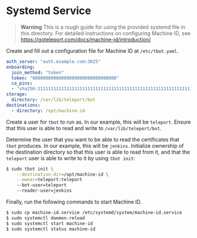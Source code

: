 # Systemd Service

> **Warning**
> This is a rough guide for using the provided systemd file in this directory. 
> For detailed instructions on configuring Machine ID, see
> https://goteleport.com/docs/machine-id/introduction/

Create and fill out a configuration file for Machine ID at `/etc/tbot.yaml`.

```yaml
auth_server: "auth.example.com:3025"
onboarding:
  join_method: "token"
  token: "00000000000000000000000000000000"
  ca_pins:
  - "sha256:1111111111111111111111111111111111111111111111111111111111111111"
storage:
  directory: /var/lib/teleport/bot
destinations:
  - directory: /opt/machine-id
```

Create a user for `tbot` to run as. In our example, this will be `teleport`.
Ensure that this user is able to read and write to `/var/lib/teleport/bot`.

Determine the user that you want to be able to read the certificates that `tbot`
produces. In our example, this will be `jenkins`. Initialize ownership of the 
destination directory so that this user is able to read from it, and that the
`teleport` user is able to write to it by using `tbot init`:

```bash
$ sudo tbot init \
    --destination-dir=/opt/machine-id \
    --owner=teleport:teleport
    --bot-user=teleport
    --reader-user=jenkins
```

Finally, run the following commands to start Machine ID.

```bash
$ sudo cp machine-id.service /etc/systemd/system/machine-id.service
$ sudo systemctl daemon-reload
$ sudo systemctl start machine-id
$ sudo systemctl status machine-id
```
